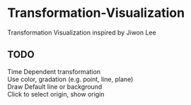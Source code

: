 # Transformation-Visualization
Transformation Visualization inspired by Jiwon Lee

## TODO
Time Dependent transformation  
Use color, gradation (e.g. point, line, plane)  
Draw Default line or background  
Click to select origin, show origin  